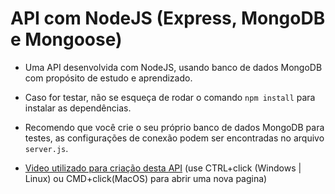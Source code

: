 # API com NodeJS (Express, MongoDB e Mongoose)
+ Uma API desenvolvida com NodeJS, usando banco de dados MongoDB com propósito de estudo e aprendizado.
+ Caso for testar, não se esqueça de rodar o comando ````npm install```` para instalar as dependências.
+ Recomendo que você crie o seu próprio banco de dados MongoDB para testes, as configurações de conexão podem ser encontradas no arquivo ````server.js````.

+ [Video utilizado para criação desta API](https://youtu.be/_7UQPve99r4?t=1223) (use CTRL+click (Windows | Linux) ou CMD+click(MacOS) para abrir uma nova pagina)
